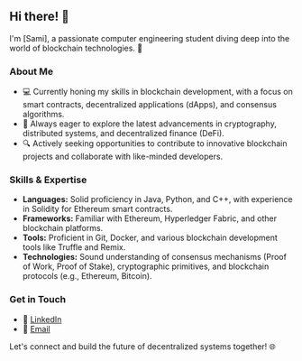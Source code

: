 ## Hi there! 👋

I'm [Sami], a passionate computer engineering student diving deep into the world of blockchain technologies. 🚀

### About Me
- 💻 Currently honing my skills in blockchain development, with a focus on smart contracts, decentralized applications (dApps), and consensus algorithms.
- 🌱 Always eager to explore the latest advancements in cryptography, distributed systems, and decentralized finance (DeFi).
- 🔍 Actively seeking opportunities to contribute to innovative blockchain projects and collaborate with like-minded developers.

### Skills & Expertise
- **Languages:** Solid proficiency in Java, Python, and C++, with experience in Solidity for Ethereum smart contracts.
- **Frameworks:** Familiar with Ethereum, Hyperledger Fabric, and other blockchain platforms.
- **Tools:** Proficient in Git, Docker, and various blockchain development tools like Truffle and Remix.
- **Technologies:** Sound understanding of consensus mechanisms (Proof of Work, Proof of Stake), cryptographic primitives, and blockchain protocols (e.g., Ethereum, Bitcoin).


### Get in Touch
- 🔗 [LinkedIn]([linkedin_profile_link](https://www.linkedin.com/in/sami-balatac%C4%B1-b4a48b208/))
- 📧 [Email](sami.balataci@gmail.com)

Let's connect and build the future of decentralized systems together! 🌐
